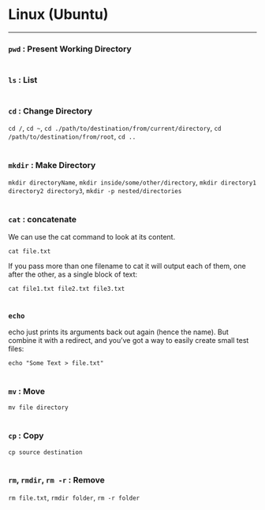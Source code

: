 # Linux (Ubuntu)
---

### `pwd` : Present Working Directory <br/><br/>
 
### `ls` : List <br/><br/>

### `cd` : Change Directory

  `cd /`, `cd ~`, `cd ./path/to/destination/from/current/directory`, `cd /path/to/destination/from/root`, `cd ..`<br/><br/>

### `mkdir` : Make Directory

  `mkdir directoryName`, `mkdir inside/some/other/directory`, `mkdir directory1 directory2 directory3`, `mkdir -p nested/directories` <br/><br/>

### `cat` : concatenate

  We can use the cat command to look at its content.
  
  `cat file.txt` 
  
  If you pass more than one filename to cat it will output each of them, one after the other, as a single block of text:
  
  `cat file1.txt file2.txt file3.txt`<br/><br/>

### `echo`
 
 echo just prints its arguments back out again (hence the name). But combine it with a redirect, and you’ve got a way to easily create small test files:
 
 `echo "Some Text > file.txt"` <br/><br/>
 
### `mv` : Move 

`mv file directory`<br/><br/>

### `cp` : Copy

`cp source destination`<br/><br/>

### `rm`, `rmdir`, `rm -r` : Remove

`rm file.txt`, `rmdir folder`, `rm -r folder`<br/><br/>
